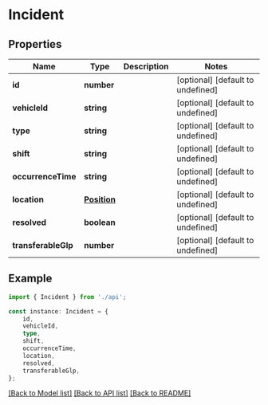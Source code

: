 # Incident


## Properties

Name | Type | Description | Notes
------------ | ------------- | ------------- | -------------
**id** | **number** |  | [optional] [default to undefined]
**vehicleId** | **string** |  | [optional] [default to undefined]
**type** | **string** |  | [optional] [default to undefined]
**shift** | **string** |  | [optional] [default to undefined]
**occurrenceTime** | **string** |  | [optional] [default to undefined]
**location** | [**Position**](Position.md) |  | [optional] [default to undefined]
**resolved** | **boolean** |  | [optional] [default to undefined]
**transferableGlp** | **number** |  | [optional] [default to undefined]

## Example

```typescript
import { Incident } from './api';

const instance: Incident = {
    id,
    vehicleId,
    type,
    shift,
    occurrenceTime,
    location,
    resolved,
    transferableGlp,
};
```

[[Back to Model list]](../README.md#documentation-for-models) [[Back to API list]](../README.md#documentation-for-api-endpoints) [[Back to README]](../README.md)
